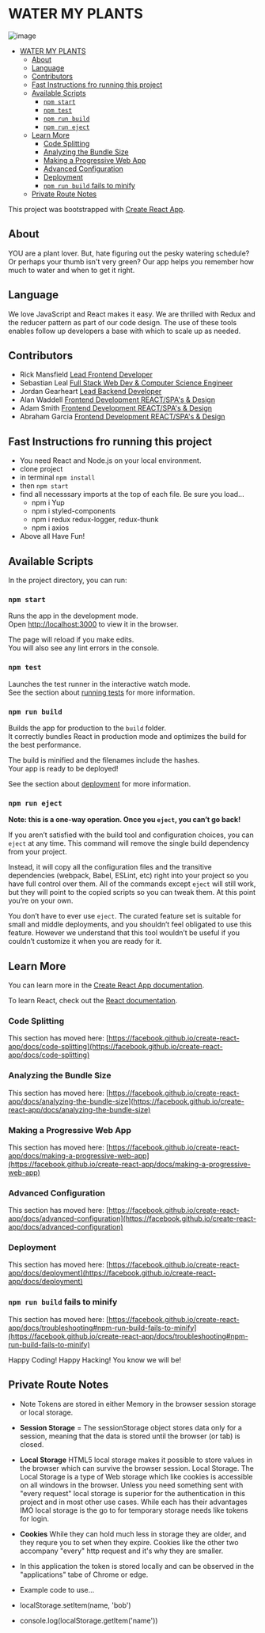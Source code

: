 # WATER MY PLANTS

![image](https://media.istockphoto.com/photos/hand-watering-young-plants-in-growing-picture-id1126962479?b=1&k=20&m=1126962479&s=170667a&w=0&h=Pjzibz8tfGau4ah9dNkZs8wycHCdD0KMgZHr38E7dHg=)

- [WATER MY PLANTS](#water-my-plants)
  - [About](#about)
  - [Language](#language)
  - [Contributors](#contributors)
  - [Fast Instructions fro running this project](#fast-instructions-fro-running-this-project)
  - [Available Scripts](#available-scripts)
    - [`npm start`](#npm-start)
    - [`npm test`](#npm-test)
    - [`npm run build`](#npm-run-build)
    - [`npm run eject`](#npm-run-eject)
  - [Learn More](#learn-more)
    - [Code Splitting](#code-splitting)
    - [Analyzing the Bundle Size](#analyzing-the-bundle-size)
    - [Making a Progressive Web App](#making-a-progressive-web-app)
    - [Advanced Configuration](#advanced-configuration)
    - [Deployment](#deployment)
    - [`npm run build` fails to minify](#npm-run-build-fails-to-minify)
  - [Private Route Notes](#private-route-notes)

This project was bootstrapped with [Create React App](https://github.com/facebook/create-react-app).

## About
YOU are a plant lover. But, hate figuring out the pesky watering schedule? Or perhaps your thumb isn't very green? Our app helps you remember how much to water and when to get it right. 

## Language
We love JavaScript and React makes it easy. We are thrilled with Redux and the reducer pattern as part of our code design. The use of these tools enables follow up developers a base with which to scale up as needed. 

## Contributors
- Rick Mansfield [Lead Frontend Developer](https://rickmansfield.github.io/PortfolioWRM2021v2/)
- Sebastian Leal [Full Stack Web Dev & Computer Science Engineer]()
- Jordan Gearheart [Lead Backend Developer]()
- Alan Waddell [Frontend Development REACT/SPA's & Design]()
- Adam Smith [Frontend Development REACT/SPA's & Design]()
- Abraham Garcia [Frontend Development REACT/SPA's & Design]()

## Fast Instructions fro running this project
  - You need React and Node.js on your local environment. 
  - clone project
  - in terminal ```npm install```
  - then ```npm start```
  - find all necesssary imports at the top of each file. Be sure you load...
    -  npm i Yup
    -  npm i styled-components
    -  npm i redux redux-logger, redux-thunk
    -  npm i axios
  - Above all Have Fun!
## Available Scripts

In the project directory, you can run:

### `npm start`

Runs the app in the development mode.\
Open [http://localhost:3000](http://localhost:3000) to view it in the browser.

The page will reload if you make edits.\
You will also see any lint errors in the console.

### `npm test`

Launches the test runner in the interactive watch mode.\
See the section about [running tests](https://facebook.github.io/create-react-app/docs/running-tests) for more information.

### `npm run build`

Builds the app for production to the `build` folder.\
It correctly bundles React in production mode and optimizes the build for the best performance.

The build is minified and the filenames include the hashes.\
Your app is ready to be deployed!

See the section about [deployment](https://facebook.github.io/create-react-app/docs/deployment) for more information.

### `npm run eject`

**Note: this is a one-way operation. Once you `eject`, you can’t go back!**

If you aren’t satisfied with the build tool and configuration choices, you can `eject` at any time. This command will remove the single build dependency from your project.

Instead, it will copy all the configuration files and the transitive dependencies (webpack, Babel, ESLint, etc) right into your project so you have full control over them. All of the commands except `eject` will still work, but they will point to the copied scripts so you can tweak them. At this point you’re on your own.

You don’t have to ever use `eject`. The curated feature set is suitable for small and middle deployments, and you shouldn’t feel obligated to use this feature. However we understand that this tool wouldn’t be useful if you couldn’t customize it when you are ready for it.

## Learn More

You can learn more in the [Create React App documentation](https://facebook.github.io/create-react-app/docs/getting-started).

To learn React, check out the [React documentation](https://reactjs.org/).

### Code Splitting

This section has moved here: [https://facebook.github.io/create-react-app/docs/code-splitting](https://facebook.github.io/create-react-app/docs/code-splitting)

### Analyzing the Bundle Size

This section has moved here: [https://facebook.github.io/create-react-app/docs/analyzing-the-bundle-size](https://facebook.github.io/create-react-app/docs/analyzing-the-bundle-size)

### Making a Progressive Web App

This section has moved here: [https://facebook.github.io/create-react-app/docs/making-a-progressive-web-app](https://facebook.github.io/create-react-app/docs/making-a-progressive-web-app)

### Advanced Configuration

This section has moved here: [https://facebook.github.io/create-react-app/docs/advanced-configuration](https://facebook.github.io/create-react-app/docs/advanced-configuration)

### Deployment

This section has moved here: [https://facebook.github.io/create-react-app/docs/deployment](https://facebook.github.io/create-react-app/docs/deployment)

### `npm run build` fails to minify

This section has moved here: [https://facebook.github.io/create-react-app/docs/troubleshooting#npm-run-build-fails-to-minify](https://facebook.github.io/create-react-app/docs/troubleshooting#npm-run-build-fails-to-minify)

Happy Coding! Happy Hacking! You know we will be!

## Private Route Notes
- Note Tokens are stored in either Memory in the browser session storage or local storage. 

- __Session Storage__ = The sessionStorage object stores data only for a session, meaning that the data is stored until the browser (or tab) is closed.
- __Local Storage__ HTML5 local storage makes it possible to store values in the browser which can survive the browser session. 
Local Storage. The Local Storage is a type of Web storage which like cookies is accessible on all windows in the browser. Unless you need something sent with "every request" local storage is superior for the authentication in this project and in most other use cases. While each has their advantages IMO local storage is the go to for temporary storage needs like tokens for login. 
- __Cookies__ While they can hold much less in storage they are older, and they requre you to set when they expire. Cookies like the other two accompany "every" http request and it's why they are smaller. 

- In this application the token is stored locally and can be observed in the "applications" tabe of Chrome or edge.
- Example code to use... 
- localStorage.setItem(name, 'bob')
- console.log(localStorage.getItem('name'))